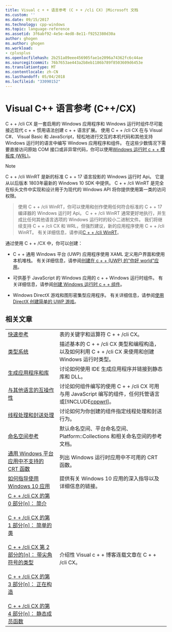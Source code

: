 ```yaml
---
title: Visual c + + 语言参考 (C + + /cli CX) |Microsoft 文档
ms.custom: ''
ms.date: 09/15/2017
ms.technology: cpp-windows
ms.topic: language-reference
ms.assetid: 3f6abf92-4e5e-4ed8-8e11-f9252380d30a
author: ghogen
ms.author: ghogen
ms.workload:
- cplusplus
ms.openlocfilehash: 2b251a89eee456905fae1e2096a74362fc6c44ae
ms.sourcegitcommit: 76b7653ae443a2b8eb1186b789f8503609d6453e
ms.translationtype: MT
ms.contentlocale: zh-CN
ms.lasthandoff: 05/04/2018
ms.locfileid: "33090152"
---
```

# <a name="visual-c-language-reference-ccx"></a>Visual C++ 语言参考 (C++/CX)

C + + /cli CX 是一套启用的 Windows 应用程序和 Windows 运行时组件尽可能接近现代 c + + 惯用语法创建 c + + 语言扩展。 使用 C + + /cli CX 在与 Visual C#、 Visual Basic 和 JavaScript，轻松地进行交互的本机代码和其他支持 Windows 运行时的语言中编写 Windows 应用程序和组件。 在这些少数情况下需要直接访问原始 COM 接口或非异常代码，你可以使用[Windows 运行时 c + + 模板库 (WRL)](../windows/windows-runtime-cpp-template-library-wrl.md)。

> [!NOTE]
> C + + /cli WinRT 是新的标准 C + + 17 语言投影的 Windows 运行时 Api。 它是从以后版本 1803年最新的 Windows 10 SDK 中提供。 C + + /cli WinRT 是完全在标头文件中实现和设计用于为现代的 Windows API 将你提供使用第一类的访问权限。

> 使用 C + + /cli WinRT，你可以使用和创作使用任何符合标准的 C + + 17 编译器的 Windows 运行时 Api。 C + + /cli WinRT 通常更好地执行，并生成比任何其他语言选项的 Windows 运行时的较小二进制文件。 我们将继续支持 C + + /cli CX 和 WRL，但强烈建议，新的应用程序使用 C + + /cli WinRT。 有关详细信息，请参阅[C + + /cli WinRT](https://docs.microsoft.com/windows/uwp/cpp-and-winrt-apis/index)。


通过使用 C + + /CX 中，你可以创建：

- C + + 通用 Windows 平台 (UWP) 应用程序使用 XAML 定义用户界面和使用本机堆栈。 有关详细信息，请参阅[创建在 c + + (UWP) 的"你好 world"应用](/windows/uwp/get-started/create-a-basic-windows-10-app-in-cpp)。

- 可供基于 JavaScript 的 Windows 应用的 c + + Windows 运行时组件。 有关详细信息，请参阅[创建 Windows 运行时 c + + 组件](/windows/uwp/winrt-components/creating-windows-runtime-components-in-cpp)。

- Windows DirectX 游戏和图形密集型应用程序。 有关详细信息，请参阅[使用 DirectX 创建简单的 UWP 游戏](/windows/uwp/gaming/tutorial--create-your-first-metro-style-directx-game)。

## <a name="related-articles"></a>相关文章

|||
|-|-|
|[快速参考](../cppcx/quick-reference-c-cx.md)|表的关键字和运算符 C + + /cli CX。|
|[类型系统](../cppcx/type-system-c-cx.md)|描述基本的 C + + /cli CX 类型和编程构造，以及如何利用 C + + /cli CX 来使用和创建 Windows 运行时类型。|
|[生成应用程序和库](../cppcx/building-apps-and-libraries-c-cx.md)|讨论如何使用 IDE 生成应用程序并链接到静态库和 DLL。|
|[与其他语言的互操作性](../cppcx/interoperating-with-other-languages-c-cx.md)|讨论如何组件编写的使用 C + + /cli CX 可用与用 JavaScript 编写的组件，任何托管语言或[!INCLUDE[cppwrl](../cppcx/includes/cppwrl-md.md)]。|
|[线程处理和封送处理](../cppcx/threading-and-marshaling-c-cx.md)|讨论如何为你创建的组件指定线程处理和封送行为。|
|[命名空间参考](../cppcx/namespaces-reference-c-cx.md)|默认命名空间、平台命名空间、Platform::Collections 和相关命名空间的参考文档。|
|[通用 Windows 平台应用中不支持的 CRT 函数](../cppcx/crt-functions-not-supported-in-universal-windows-platform-apps.md)|列出 Windows 运行时应用中不可用的 CRT 函数。|
|[如何指导使用 Windows 10 应用](http://msdn.microsoft.com/library/windows/apps/xaml/mt244352.aspx)|提供有关 Windows 10 应用的深入指导以及详细信息的链接。|
|[C + + /cli CX 的第 0 部分\[n\]： 简介](https://blogs.msdn.microsoft.com/vcblog/2012/08/29/ccx-part-0-of-n-an-introduction/)<br /><br />[C + + /cli CX 的第 1 部分\[n\]： 简单的类](https://blogs.msdn.microsoft.com/vcblog/2012/09/05/ccx-part-1-of-n-a-simple-class/)<br /><br />[C + + /cli CX 第 2 部分的\[n\]： 带尖角符号的类型](https://blogs.msdn.microsoft.com/vcblog/2012/09/17/ccx-part-2-of-n-types-that-wear-hats/)<br /><br />[C + + /cli CX 的第 3 部分\[n\]： 正在构造](https://blogs.msdn.microsoft.com/vcblog/2012/10/05/ccx-part-3-of-n-under-construction/)<br /><br />[C + + /cli CX 的第 4 部分\[n\]： 静态成员函数](https://blogs.msdn.microsoft.com/vcblog/2012/10/19/ccx-part-4-of-n-static-member-functions/)|介绍性 Visual c + + 博客连载文章在 C + + /cli CX。|
